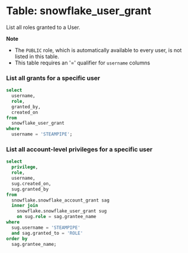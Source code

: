 # Table: snowflake_user_grant

List all roles granted to a User.

**Note**

- The `PUBLIC` role, which is automatically available to every user, is not listed in this table.
- This table requires an '=' qualifier for `username` columns

### List all grants for a specific user

```sql
select
  username,
  role,
  granted_by,
  created_on
from
  snowflake_user_grant
where
  username = 'STEAMPIPE';
```

### List all account-level privileges for a specific user

```sql
select
  privilege,
  role,
  username,
  sug.created_on,
  sug.granted_by
from
  snowflake.snowflake_account_grant sag
  inner join
    snowflake.snowflake_user_grant sug
    on sug.role = sag.grantee_name
where
  sug.username = 'STEAMPIPE'
  and sag.granted_to = 'ROLE'
order by
  sag.grantee_name;
```
